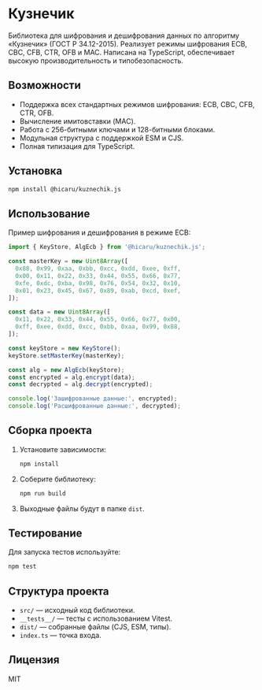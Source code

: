 # Кузнечик

Библиотека для шифрования и дешифрования данных по алгоритму «Кузнечик» (ГОСТ Р 34.12-2015). Реализует режимы шифрования ECB, CBC, CFB, CTR, OFB и MAC. Написана на TypeScript, обеспечивает высокую производительность и типобезопасность.

## Возможности
- Поддержка всех стандартных режимов шифрования: ECB, CBC, CFB, CTR, OFB.
- Вычисление имитовставки (MAC).
- Работа с 256-битными ключами и 128-битными блоками.
- Модульная структура с поддержкой ESM и CJS.
- Полная типизация для TypeScript.

## Установка
```bash
npm install @hicaru/kuznechik.js
```

## Использование
Пример шифрования и дешифрования в режиме ECB:

```ts
import { KeyStore, AlgEcb } from '@hicaru/kuznechik.js';

const masterKey = new Uint8Array([
  0x88, 0x99, 0xaa, 0xbb, 0xcc, 0xdd, 0xee, 0xff,
  0x00, 0x11, 0x22, 0x33, 0x44, 0x55, 0x66, 0x77,
  0xfe, 0xdc, 0xba, 0x98, 0x76, 0x54, 0x32, 0x10,
  0x01, 0x23, 0x45, 0x67, 0x89, 0xab, 0xcd, 0xef,
]);

const data = new Uint8Array([
  0x11, 0x22, 0x33, 0x44, 0x55, 0x66, 0x77, 0x00,
  0xff, 0xee, 0xdd, 0xcc, 0xbb, 0xaa, 0x99, 0x88,
]);

const keyStore = new KeyStore();
keyStore.setMasterKey(masterKey);

const alg = new AlgEcb(keyStore);
const encrypted = alg.encrypt(data);
const decrypted = alg.decrypt(encrypted);

console.log('Зашифрованные данные:', encrypted);
console.log('Расшифрованные данные:', decrypted);
```

## Сборка проекта
1. Установите зависимости:
   ```bash
   npm install
   ```
2. Соберите библиотеку:
   ```bash
   npm run build
   ```
3. Выходные файлы будут в папке `dist`.

## Тестирование
Для запуска тестов используйте:
```bash
npm test
```

## Структура проекта
- `src/` — исходный код библиотеки.
- `__tests__/` — тесты с использованием Vitest.
- `dist/` — собранные файлы (CJS, ESM, типы).
- `index.ts` — точка входа.

## Лицензия
MIT
